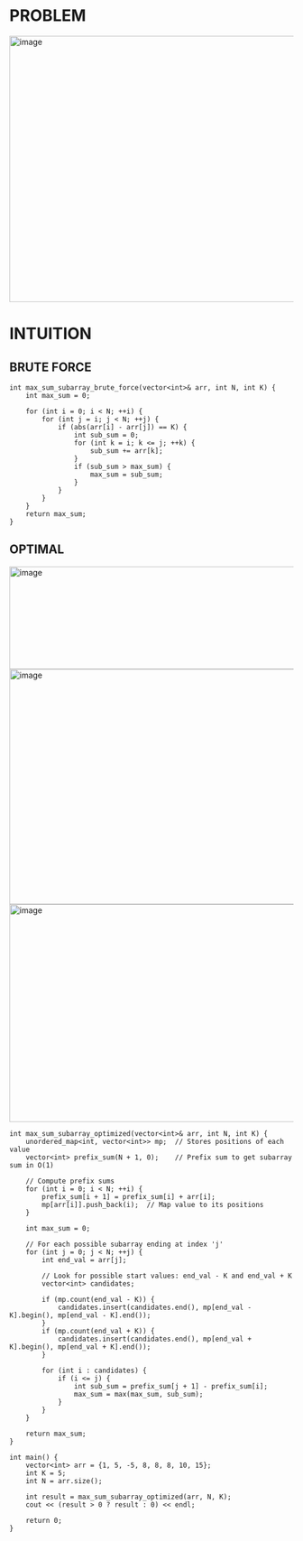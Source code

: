 # PROBLEM
<img width="1006" height="472" alt="image" src="https://github.com/user-attachments/assets/475de355-97a9-4d19-9499-09683780a742" />

# INTUITION
## BRUTE FORCE

```
int max_sum_subarray_brute_force(vector<int>& arr, int N, int K) {
    int max_sum = 0;
    
    for (int i = 0; i < N; ++i) {
        for (int j = i; j < N; ++j) {
            if (abs(arr[i] - arr[j]) == K) {
                int sub_sum = 0;
                for (int k = i; k <= j; ++k) {
                    sub_sum += arr[k];
                }
                if (sub_sum > max_sum) {
                    max_sum = sub_sum;
                }
            }
        }
    }   
    return max_sum;
}
```

## OPTIMAL
<img width="1092" height="182" alt="image" src="https://github.com/user-attachments/assets/997e2348-abb4-4d18-b225-b9590f5ada49" />
<img width="1009" height="417" alt="image" src="https://github.com/user-attachments/assets/62ed55c2-0fc5-470d-bb7a-e07dafad0643" />
<img width="895" height="386" alt="image" src="https://github.com/user-attachments/assets/90792a21-06ac-4f41-8bb7-e74c3cba60a2" />

```
int max_sum_subarray_optimized(vector<int>& arr, int N, int K) {
    unordered_map<int, vector<int>> mp;  // Stores positions of each value
    vector<int> prefix_sum(N + 1, 0);    // Prefix sum to get subarray sum in O(1)

    // Compute prefix sums
    for (int i = 0; i < N; ++i) {
        prefix_sum[i + 1] = prefix_sum[i] + arr[i];
        mp[arr[i]].push_back(i);  // Map value to its positions
    }

    int max_sum = 0;

    // For each possible subarray ending at index 'j'
    for (int j = 0; j < N; ++j) {
        int end_val = arr[j];

        // Look for possible start values: end_val - K and end_val + K
        vector<int> candidates;

        if (mp.count(end_val - K)) {
            candidates.insert(candidates.end(), mp[end_val - K].begin(), mp[end_val - K].end());
        }
        if (mp.count(end_val + K)) {
            candidates.insert(candidates.end(), mp[end_val + K].begin(), mp[end_val + K].end());
        }

        for (int i : candidates) {
            if (i <= j) {
                int sub_sum = prefix_sum[j + 1] - prefix_sum[i];
                max_sum = max(max_sum, sub_sum);
            }
        }
    }

    return max_sum;
}

int main() {
    vector<int> arr = {1, 5, -5, 8, 8, 8, 10, 15};
    int K = 5;
    int N = arr.size();

    int result = max_sum_subarray_optimized(arr, N, K);
    cout << (result > 0 ? result : 0) << endl;

    return 0;
}
```
